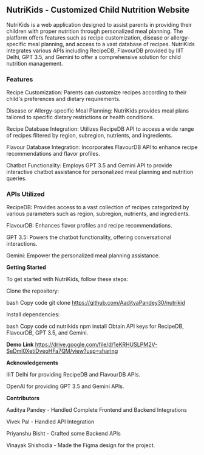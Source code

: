 ## NutriKids - Customized Child Nutrition Website

NutriKids is a web application designed to assist parents in providing their children with proper nutrition through personalized meal planning. The platform offers features such as recipe customization, disease or allergy-specific meal planning, and access to a vast database of recipes. NutriKids integrates various APIs including RecipeDB, FlavourDB provided by IIIT Delhi, GPT 3.5, and Gemini to offer a comprehensive solution for child nutrition management.

### Features

Recipe Customization: Parents can customize recipes according to their child's preferences and dietary requirements.

Disease or Allergy-specific Meal Planning: NutriKids provides meal plans tailored to specific dietary restrictions or health conditions.

Recipe Database Integration: Utilizes RecipeDB API to access a wide range of recipes filtered by region, subregion, nutrients, and ingredients.

Flavour Database Integration: Incorporates FlavourDB API to enhance recipe recommendations and flavor profiles.

Chatbot Functionality: Employs GPT 3.5 and Gemini API to provide interactive chatbot assistance for personalized meal planning and nutrition queries.

### APIs Utilized
RecipeDB: Provides access to a vast collection of recipes categorized by various parameters such as region, subregion, nutrients, and ingredients.

FlavourDB: Enhances flavor profiles and recipe recommendations.

GPT 3.5: Powers the chatbot functionality, offering conversational interactions.

Gemini: Empower the personalized meal planning assistance.

**Getting Started**

To get started with NutriKids, follow these steps:

Clone the repository:

bash
Copy code
git clone https://github.com/AadityaPandey30/nutrikid

Install dependencies:

bash
Copy code
cd nutrikids
npm install
Obtain API keys for RecipeDB, FlavourDB, GPT 3.5, and Gemini.

**Demo Link**
https://drive.google.com/file/d/1eKRHUSLPM2V-SeDml0XetiDveoHFa7QM/view?usp=sharing

**Acknowledgements**

IIIT Delhi for providing RecipeDB and FlavourDB APIs.

OpenAI for providing GPT 3.5 and Gemini APIs.

**Contributors**

Aaditya Pandey - Handled Complete Frontend and Backend Integrations

Vivek Pal - Handled API Integration

Priyanshu Bisht - Crafted some Backend APIs

Vinayak Shishodia - Made the Figma design for the project.
